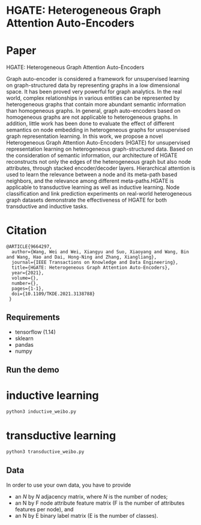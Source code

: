 # HGATE: Heterogeneous Graph Attention Auto-Encoders

# Paper
HGATE: Heterogeneous Graph Attention Auto-Encoders

Graph auto-encoder is considered a framework for unsupervised learning on graph-structured data by representing graphs in a low dimensional space. It has been proved very powerful for graph analytics. In the real world, complex relationships in various entities can be represented by heterogeneous graphs that contain more abundant semantic information than homogeneous graphs. In general, graph auto-encoders based on homogeneous graphs are not applicable to heterogeneous graphs. In addition, little work has been done to evaluate the effect of different semantics on node embedding in heterogeneous graphs for unsupervised graph representation learning. In this work, we propose a novel Heterogeneous Graph Attention Auto-Encoders (HGATE) for unsupervised representation learning on heterogeneous graph-structured data. Based on the consideration of semantic information, our architecture of HGATE reconstructs not only the edges of the heterogeneous graph but also node attributes, through stacked encoder/decoder layers. Hierarchical attention is used to learn the relevance between a node and its meta-path based neighbors, and the relevance among different meta-paths.HGATE is applicable to transductive learning as well as inductive learning. Node classification and link prediction experiments on real-world heterogeneous graph datasets demonstrate the effectiveness of HGATE for both transductive and inductive tasks.

# Citation
```
@ARTICLE{9664297,
  author={Wang, Wei and Wei, Xiangyu and Suo, Xiaoyang and Wang, Bin and Wang, Hao and Dai, Hong-Ning and Zhang, Xiangliang},
  journal={IEEE Transactions on Knowledge and Data Engineering}, 
  title={HGATE: Heterogeneous Graph Attention Auto-Encoders}, 
  year={2021},
  volume={},
  number={},
  pages={1-1},
  doi={10.1109/TKDE.2021.3138788}
 }
 ```

## Requirements
* tensorflow (1.14)
* sklearn
* pandas
* numpy

## Run the demo

# inductive learning
```bash
python3 inductive_weibo.py
```

# transductive learning
```bash
python3 transductive_weibo.py
```


## Data

In order to use your own data, you have to provide
* an $N$ by $N$ adjacency matrix, where $N$ is the number of nodes;
* an N by F node attribute feature matrix (F is the number of attributes features per node), and
* an N by E binary label matrix (E is the number of classes).

